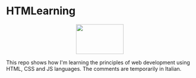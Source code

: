 # HTMLearning

<p align="center">
  <img src="https://raw.githubusercontent.com/davidenox/HTMLearning/main/assets/120756925/eec03661-bc14-4329-9cbd-be83dfb1ba7f.png" width="128" height="80" />
</p>

This repo shows how I'm learning the principles of web development using HTML, CSS and JS languages. The comments are temporarily in Italian.
